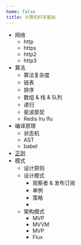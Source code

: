 ```yaml
---
home: false
title: 计算机科学基础
---
```


+ 网络
    + http
    + https
    + http2
    + http3
+ 算法
    + 算法复杂度
    + 链表
    + 排序
    + 数组 & 栈 & 队列
    + 递归
    + 斐波那契
    + Redis lru lfu
+ 编译原理
    + 状态机
    + AST
    + babel
+ [正则](/FE-Foundation/计算机科学基础/正则)
+ 模式
    + 设计原则
    + 设计模式
        + 观察者 & 发布订阅
        + 单例
        + 策略
        + 
    + 架构模式
        + MVP
        + MVVM
        + MVP
        + Flux